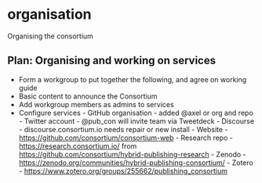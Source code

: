 # organisation
Organising the consortium

## Plan: Organising and working on services

  - Form a workgroup to put together the following, and agree on working guide
   - Basic content to announce the Consortium
   - Add workgroup members as admins to services
   - Configure services
    - GitHub organisation - added @axel or org and repo
    - Twitter account - @pub_con will invite team via Tweetdeck
    - Discourse - discourse.consortium.io needs repair or new install
    - Website - https://github.com/consortium/consortium-web
    - Research repo - https://research.consortium.io/ from https://github.com/consortium/hybrid-publishing-research
    - Zenodo - https://zenodo.org/communities/hybrid-publishing-consortium/
    - Zotero - https://www.zotero.org/groups/255662/publishing_consortium    
